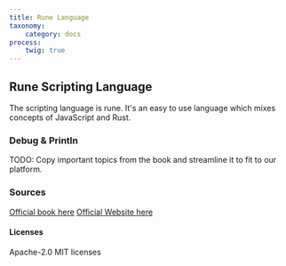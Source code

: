```yaml
---
title: Rune Language
taxonomy:
    category: docs
process:
    twig: true
---
```


## Rune Scripting Language
The scripting language is rune. It's an easy to use language which mixes concepts of JavaScript and Rust.

### Debug & Println
TODO: Copy important topics from the book and streamline it to fit to our platform.

### Sources
[Official book here](https://rune-rs.github.io/book/getting_started.html)
[Official Website here](https://rune-rs.github.io)

#### Licenses
Apache-2.0
MIT licenses